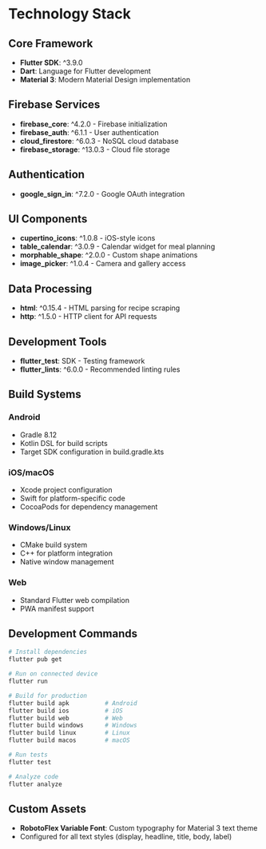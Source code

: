# Technology Stack

## Core Framework
- **Flutter SDK**: ^3.9.0
- **Dart**: Language for Flutter development
- **Material 3**: Modern Material Design implementation

## Firebase Services
- **firebase_core**: ^4.2.0 - Firebase initialization
- **firebase_auth**: ^6.1.1 - User authentication
- **cloud_firestore**: ^6.0.3 - NoSQL cloud database
- **firebase_storage**: ^13.0.3 - Cloud file storage

## Authentication
- **google_sign_in**: ^7.2.0 - Google OAuth integration

## UI Components
- **cupertino_icons**: ^1.0.8 - iOS-style icons
- **table_calendar**: ^3.0.9 - Calendar widget for meal planning
- **morphable_shape**: ^2.0.0 - Custom shape animations
- **image_picker**: ^1.0.4 - Camera and gallery access

## Data Processing
- **html**: ^0.15.4 - HTML parsing for recipe scraping
- **http**: ^1.5.0 - HTTP client for API requests

## Development Tools
- **flutter_test**: SDK - Testing framework
- **flutter_lints**: ^6.0.0 - Recommended linting rules

## Build Systems

### Android
- Gradle 8.12
- Kotlin DSL for build scripts
- Target SDK configuration in build.gradle.kts

### iOS/macOS
- Xcode project configuration
- Swift for platform-specific code
- CocoaPods for dependency management

### Windows/Linux
- CMake build system
- C++ for platform integration
- Native window management

### Web
- Standard Flutter web compilation
- PWA manifest support

## Development Commands
```bash
# Install dependencies
flutter pub get

# Run on connected device
flutter run

# Build for production
flutter build apk          # Android
flutter build ios          # iOS
flutter build web          # Web
flutter build windows      # Windows
flutter build linux        # Linux
flutter build macos        # macOS

# Run tests
flutter test

# Analyze code
flutter analyze
```

## Custom Assets
- **RobotoFlex Variable Font**: Custom typography for Material 3 text theme
- Configured for all text styles (display, headline, title, body, label)
